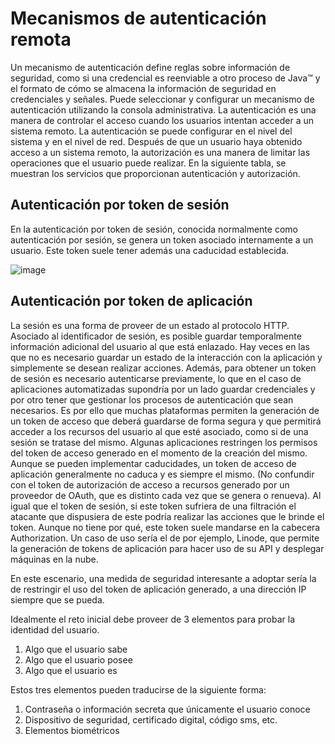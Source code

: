 # Mecanismos de autenticación remota
Un mecanismo de autenticación define reglas sobre información de seguridad, como si una credencial es reenviable a otro proceso de Java™ y el formato de cómo se almacena la información de seguridad en credenciales y señales. Puede seleccionar y configurar un mecanismo de autenticación utilizando la consola administrativa.
La autenticación es una manera de controlar el acceso cuando los usuarios intentan acceder a un sistema remoto. La autenticación se puede configurar en el nivel del sistema y en el nivel de red. Después de que un usuario haya obtenido acceso a un sistema remoto, la autorización es una manera de limitar las operaciones que el usuario puede realizar. En la siguiente tabla, se muestran los servicios que proporcionan autenticación y autorización.

## Autenticación por token de sesión
En la autenticación por token de sesión, conocida normalmente como autenticación por sesión, se genera un token asociado internamente a un usuario. Este token suele tener además una caducidad establecida.

![image](https://user-images.githubusercontent.com/50505172/140596686-b210d5b6-3a88-47d9-8a5b-c8c75a208c45.png)
## Autenticación por token de aplicación
La sesión es una forma de proveer de un estado al protocolo HTTP. Asociado al identificador de sesión, es posible guardar temporalmente información adicional del usuario al que está enlazado. Hay veces en las que no es necesario guardar un estado de la interacción con la aplicación y simplemente se desean realizar acciones. Además, para obtener un token de sesión es necesario autenticarse previamente, lo que en el caso de aplicaciones automatizadas supondría por un lado guardar credenciales y por otro tener que gestionar los procesos de autenticación que sean necesarios.
Es por ello que muchas plataformas permiten la generación de un token de acceso que deberá guardarse de forma segura y que permitirá acceder a los recursos del usuario al que esté asociado, como si de una sesión se tratase del mismo. Algunas aplicaciones restringen los permisos del token de acceso generado en el momento de la creación del mismo. Aunque se pueden implementar caducidades, un token de acceso de aplicación generalmente no caduca y es siempre el mismo. (No confundir con el token de autorización de acceso a recursos generado por un proveedor de OAuth, que es distinto cada vez que se genera o renueva). Al igual que el token de sesión, si este token sufriera de una filtración el atacante que dispusiera de este podría realizar las acciones que le brinde el token.
Aunque no tiene por qué, este token suele mandarse en la cabecera Authorization. Un caso de uso sería el de por ejemplo, Linode, que permite la generación de tokens de aplicación para hacer uso de su API y desplegar máquinas en la nube.

En este escenario, una medida de seguridad interesante a adoptar sería la de restringir el uso del token de aplicación generado, a una dirección IP siempre que se pueda.

Idealmente el reto inicial debe proveer de 3 elementos para probar la identidad del usuario.

1. Algo que el usuario sabe
2. Algo que el usuario posee
3. Algo que el usuario es

Estos tres elementos pueden traducirse de la siguiente forma:

1. Contraseña o información secreta que únicamente el usuario conoce
2. Dispositivo de seguridad, certificado digital, código sms, etc.
3. Elementos biométricos
